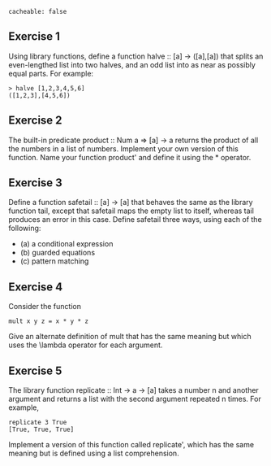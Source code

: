 ```
cacheable: false
```


## Exercise 1

Using library functions, define a function <span class="codefont">halve :: [a] -> ([a],[a])</span> that splits an even-lengthed list into two halves, and an odd list into as near as possibly equal parts. For example:

<pre><code class="haskell">> halve [1,2,3,4,5,6]
([1,2,3],[4,5,6])</code></pre>

## Exercise 2

The built-in predicate <span class="codefont">product :: Num a => [a] -> a</span> returns the product of all the numbers in a list of numbers. Implement your own version of this function. Name your function <span class="codefont">product'</span> and define it using the <span class="codefont"> * </span> operator.

## Exercise 3

Define a function <span class="codefont">safetail :: [a] -> [a]</span> that behaves the same as the library function <span class="codefont">tail</span>, except that <span class="codefont">safetail</span> maps the empty list to itself, whereas <span class="codefont">tail</span> produces an error in this case. Define
<span class="codefont">safetail</span> three ways, using each of the following:

* (a) a conditional expression
* (b) guarded equations
* (c) pattern matching

## Exercise 4

Consider the function

<pre><code class="haskell">mult x y z = x * y * z</code></pre>

Give an alternate definition of <span class="codefont">mult</span> that has the same meaning but which uses the <span class="latex">\lambda</span> operator for each argument.

## Exercise 5

The library function <span class="codefont">replicate :: Int -> a -> [a]</span> takes a number n and another argument and returns a list with the second argument repeated n times. For example,

<pre><code class="haskell">replicate 3 True
[True, True, True]</code></pre>

Implement a version of this function called <span class="codefont">replicate'</span>, which has the same meaning but is defined using a list comprehension.
